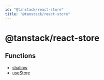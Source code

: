 ```yaml
---
id: "@tanstack/react-store"
title: "@tanstack/react-store"
---
```


# @tanstack/react-store

## Functions

- [shallow](../functions/shallow.md)
- [useStore](../functions/useStore.md)
